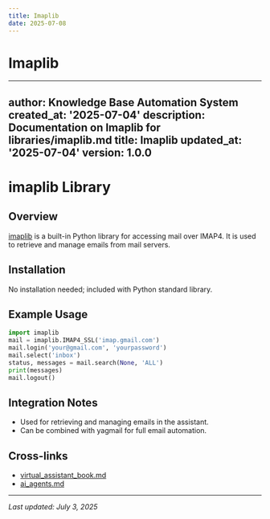 ```yaml
---
title: Imaplib
date: 2025-07-08
---
```


# Imaplib

---
author: Knowledge Base Automation System
created_at: '2025-07-04'
description: Documentation on Imaplib for libraries/imaplib.md
title: Imaplib
updated_at: '2025-07-04'
version: 1.0.0
---

# imaplib Library

## Overview
[imaplib](https://docs.python.org/3/library/imaplib.html) is a built-in Python library for accessing mail over IMAP4. It is used to retrieve and manage emails from mail servers.

## Installation
No installation needed; included with Python standard library.

## Example Usage
```python
import imaplib
mail = imaplib.IMAP4_SSL('imap.gmail.com')
mail.login('your@gmail.com', 'yourpassword')
mail.select('inbox')
status, messages = mail.search(None, 'ALL')
print(messages)
mail.logout()
```

## Integration Notes
- Used for retrieving and managing emails in the assistant.
- Can be combined with yagmail for full email automation.

## Cross-links
- [virtual_assistant_book.md](../virtual_assistant_book.md)
- [ai_agents.md](../ai_agents.md)

---
_Last updated: July 3, 2025_
